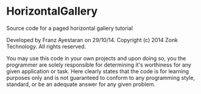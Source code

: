 HorizontalGallery
=================

Source code for a paged horizontal gallery tutorial

Developed by Franz Ayestaran on 29/10/14.
Copyright (c) 2014 Zonk Technology. All rights reserved.

You may use this code in your own projects and upon doing so, you the programmer are solely
responsible for determining it's worthiness for any given application or task. Here clearly
states that the code is for learning purposes only and is not guaranteed to conform to any
programming style, standard, or be an adequate answer for any given problem.

